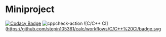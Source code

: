# Miniproject

[![Codacy Badge](https://api.codacy.com/project/badge/Grade/20be108b00fd4ddc9c0b2cf7bee30b27)](https://app.codacy.com/gh/sanket1411-svg/Miniproject?utm_source=github.com&utm_medium=referral&utm_content=sanket1411-svg/Miniproject&utm_campaign=Badge_Grade)
![cppcheck-action](https://github.com/sanket1411-svg/Miniproject/workflows/cppcheck-action/badge.svg)
![C/C++ CI](https://github.com/stepin105361/calc/workflows/C/C++%20CI/badge.svg
